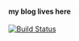 #### my blog lives here

[![Build Status](https://travis-ci.org/rappad/blog.svg?branch=master)](https://travis-ci.org/rappad/blog) 
